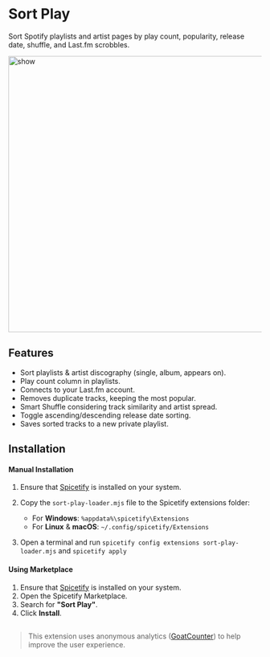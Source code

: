 # Sort Play
Sort Spotify playlists and artist pages by play count, popularity, release date, shuffle, and Last.fm scrobbles.

<img src="https://github.com/user-attachments/assets/41086240-6f72-4d02-80ed-601a7c1ba2d1" alt="show" width="550px">


## Features
+ Sort playlists & artist discography (single, album, appears on).
+ Play count column in playlists.
+ Connects to your Last.fm account.
+ Removes duplicate tracks, keeping the most popular.
+ Smart Shuffle considering track similarity and artist spread.
+ Toggle ascending/descending release date sorting.
+ Saves sorted tracks to a new private playlist.

## Installation  

#### Manual Installation  
1. Ensure that [Spicetify](https://spicetify.app/) is installed on your system.  
2. Copy the `sort-play-loader.mjs` file to the Spicetify extensions folder:

   - For **Windows**: `%appdata%\spicetify\Extensions`
   - For **Linux** & **macOS**: `~/.config/spicetify/Extensions`

4. Open a terminal and run `spicetify config extensions sort-play-loader.mjs` and `spicetify apply`

#### Using Marketplace 
1. Ensure that [Spicetify](https://spicetify.app/) is installed on your system.  
2. Open the Spicetify Marketplace.  
3. Search for **"Sort Play"**.  
4. Click **Install**.  

##
> This extension uses anonymous analytics ([GoatCounter](https://www.goatcounter.com/)) to help improve the user experience.
